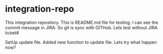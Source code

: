 # integration-repo
This integration repository. This is README.md file for testing.
I can see the commit message in JIRA. So git is sync with GITHub.
Lets test without JIRA ticket#

SetUp update file.
Added new function to update file. Lets try what happen now?

